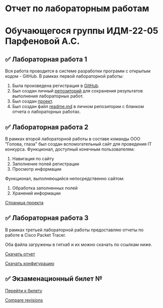 # Отчет по лабораторным работам 
# Обучающегося группы ИДМ-22-05 Парфеновой А.С.
## :white_check_mark: Лабораторная работа 1
Вся работа проводится в системе разработки программ с открытым кодом - GitHub.
В рамках первой лабораторной работы:
1. Была произведена регистрация в [GitHub](https://github.com).
2. Был создан личный [репозиторий](https://github.com/Parofeen/Project) для сохранения результатов выполнения лабораторных работ.
3. Был создан [проект](https://github.com/users/Leo-alt-droid/projects/1/views/1).
4. Был создан файл [readme.md](https://github.com/Parofeen/Project#readme) в личном репозитории с бланком отчета о лабораторных работах.

## :white_check_mark: Лабораторная работа 2
В рамках второй лабораторной работы в составе команды ООО "Голова, глаза" был создан вспомогательный сайт для проведения IT конкурса.
Функционал, доступный конечным пользователям:
1. Навигация по сайту
2. Заполнение полей регистрации
3. Просмотр информации

Функционал, выполняющийся непосредственно сайтом:
1. Обработка заполненных полей
2. Хранений информации

[Страница проекта](https://github.com/MarkinNikita/aboba)

## :white_check_mark: Лабораторная работа 3
В рамках третьей лабораторной работы предоставляю отчеты по работе в Cisco Packet Tracer.

Оба файла загружены в гитхаб и их можно скачать по ссылкам ниже.

[Скачать отчет](https://github.com/Parofeen/Project/blob/main/%D0%BE%D1%82%D1%87%D0%B5%D1%82_%D0%BB%D0%B0%D0%B16_%D0%98%D0%94%D0%91-18-08_%D0%9F%D0%B0%D1%80%D1%84%D0%B5%D0%BD%D0%BE%D0%B2%D0%B0.docx)

[Скачать конфигурацию](https://github.com/Parofeen/Project/blob/main/%D0%BB%D0%B0%D0%B16.pkt)

## :white_check_mark: Экзаменационный билет №
[Перейти к билету](https://github.com/stankin/inet-2022/wiki/)

[Compare revisions]()
